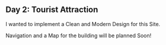 ## Day 2: Tourist Attraction

I wanted to implement a Clean and Modern Design for this Site.

Navigation and a Map for the building will be planned Soon!
